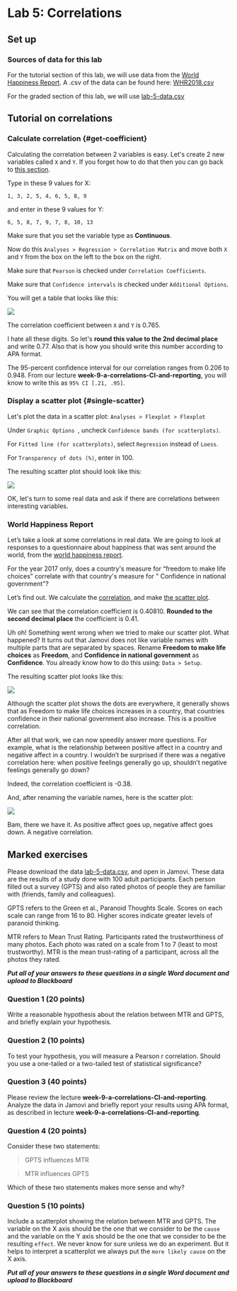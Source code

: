# Lab 5: Correlations

## Set up

### Sources of data for this lab
For the tutorial section of this lab, we will use data from the [World Happiness Report](http://worldhappiness.report/). A .csv of the data can be found here: [WHR2018.csv](/psy-466/data/WHR2018.csv)

For the graded section of this lab, we will use [lab-5-data.csv](/psy-466/data/lab-5-data.csv)

## Tutorial on correlations

### Calculate correlation {#get-coefficient}
Calculating the correlation between 2 variables is easy. Let's create 2 new variables called ```X``` and ```Y```. If you forget how to do that then you can go back to [this section](#want-10).

Type in these 9 values for X:
```
1, 3, 2, 5, 4, 6, 5, 8, 9
```
and enter in these 9 values for Y:
```
6, 5, 8, 7, 9, 7, 8, 10, 13
```
Make sure that you set the variable type as **Continuous**.

Now do this ```Analyses > Regression > Correlation Matrix``` and move both ```X``` and ```Y``` from the box on the left to the box on the right.

Make sure that ```Pearson``` is checked under ```Correlation Coefficients```.

Make sure that ```Confidence intervals``` is checked under ```Additional Options```.

You will get a table that looks like this:

![](/psy-466/assets/lab-5-table-1-corr-matrix.png)

The correlation coefficient between ```X``` and ```Y``` is 0.765.

I hate all these digits. So let's **round this value to the 2nd decimal place** and write 0.77. Also that is how you should write this number according to APA format.

The 95-percent confidence interval for our correlation ranges from 0.206 to 0.948. From our lecture **week-9-a-correlations-CI-and-reporting**, you will know to write this as ```95% CI [.21, .95]```.

### Display a scatter plot {#single-scatter}
Let's plot the data in a scatter plot: ```Analyses > Flexplot > Flexplot```

Under ```Graphic Options ```, uncheck ```Confidence bands (for scatterplots)```.

For ```Fitted line (for scatterplots)```, select ```Regression``` instead of ```Loess```.

For ```Transparency of dots (%)```, enter in 100.

The resulting scatter plot should look like this:

![](/psy-466/assets/lab-5-scatter-1-XY.png)

OK, let's turn to some real data and ask if there are correlations between interesting variables.

### World Happiness Report
Let’s take a look at some correlations in real data. We are going to look at responses to a questionnaire about happiness that was sent around the world, from the [world happiness report](http://worldhappiness.report/).

For the year 2017 only, does a country's measure for “freedom to make life choices” correlate with that country's measure for " Confidence in national government"?

Let’s find out. We calculate the [correlation](#single-scatter), and make [the scatter plot](#get-coefficient).

We can see that the correlation coefficient is 0.40810.
**Rounded to the second decimal place** the coefficient is 0.41.

Uh oh! Something went wrong when we tried to make our scatter plot. What happened? It turns out that Jamovi does not like variable names with multiple parts that are separated by spaces. Rename **Freedom to make life choices** as **Freedom**, and **Confidence in national government** as **Confidence**. You already know how to do this using: ```Data > Setup```.

The resulting scatter plot looks like this:

![](/psy-466/assets/confidence-by-freedom.png)

Although the scatter plot shows the dots are everywhere, it generally shows that as Freedom to make life choices increases in a country, that countries confidence in their national government also increase. This is a positive correlation.

After all that work, we can now speedily answer more questions. For example, what is the relationship between positive affect in a country and negative affect in a country. I wouldn’t be surprised if there was a negative correlation here: when positive feelings generally go up, shouldn’t negative feelings generally go down?

Indeed, the correlation coefficient is -0.38.

And, after renaming the variable names, here is the scatter plot:

![](/psy-466/assets/negative-by-positive.png)

Bam, there we have it. As positive affect goes up, negative affect goes down. A negative correlation.

## Marked exercises
Please download the data [lab-5-data.csv](/psy-466/data/lab-5-data.csv), and open in Jamovi. These data are the results of a study done with 100 adult participants. Each person filled out a survey (GPTS) and also rated photos of people they are familiar with (friends, family and colleagues).

GPTS refers to the Green et al., Paranoid Thoughts Scale. Scores on each scale can range from 16 to 80. Higher scores indicate greater levels of paranoid thinking.

MTR refers to Mean Trust Rating. Participants rated the trustworthiness of many photos. Each photo was rated on a scale from 1 to 7 (least to most trustworthy). MTR is the mean trust-rating of a participant, across all the photos they rated.

***Put all of your answers to these questions in a single Word document and upload to Blackboard***

### Question 1 (20 points)
Write a reasonable hypothesis about the relation between MTR and GPTS, and briefly explain your hypothesis.

### Question 2 (10 points)
To test your hypothesis, you will measure a Pearson r correlation. Should you use a one-tailed or a two-tailed test of statistical significance?

### Question 3 (40 points)
Please review the lecture **week-9-a-correlations-CI-and-reporting**. Analyze the data in Jamovi and briefly report your results using APA format, as described in lecture **week-9-a-correlations-CI-and-reporting**.

### Question 4 (20 points)
Consider these two statements:
>GPTS influences MTR

>MTR influences GPTS

Which of these two statements makes more sense and why?

### Question 5 (10 points)
Include a scatterplot showing the relation between MTR and GPTS. The variable on the X axis should be the one that we consider to be the ```cause``` and the variable on the Y axis should be the one that we consider to be the resulting ```effect```. We never know for sure unless we do an experiment. But it helps to interpret a scatterplot we always put the ```more likely cause``` on the X axis.

***Put all of your answers to these questions in a single Word document and upload to Blackboard***
